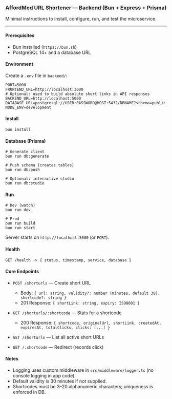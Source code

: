 ### AffordMed URL Shortener — Backend (Bun + Express + Prisma)

Minimal instructions to install, configure, run, and test the microservice.

---

#### Prerequisites
- Bun installed (`https://bun.sh`)
- PostgreSQL 14+ and a database URL

#### Environment
Create a `.env` file in `backend/`:

```
PORT=5000
FRONTEND_URL=http://localhost:3000
# Optional: used to build absolute short links in API responses
BACKEND_URL=http://localhost:5000
DATABASE_URL=postgresql://USER:PASSWORD@HOST:5432/DBNAME?schema=public
NODE_ENV=development
```

#### Install
```
bun install
```

#### Database (Prisma)
```
# Generate client
bun run db:generate

# Push schema (creates tables)
bun run db:push

# Optional: interactive studio
bun run db:studio
```

#### Run
```
# Dev (watch)
bun run dev

# Prod
bun run build
bun run start
```

Server starts on `http://localhost:5000` (or `PORT`).

#### Health
```
GET /health -> { status, timestamp, service, database }
```

#### Core Endpoints
- `POST /shorturls` — Create short URL
  - Body: `{ url: string, validity?: number (minutes, default 30), shortcode?: string }`
  - 201 Response: `{ shortLink: string, expiry: ISO8601 }`

- `GET /shorturls/:shortcode` — Stats for a shortcode
  - 200 Response: `{ shortcode, originalUrl, shortLink, createdAt, expiresAt, totalClicks, clicks: [...] }`

- `GET /shorturls` — List all active short URLs

- `GET /:shortcode` — Redirect (records click)

#### Notes
- Logging uses custom middleware in `src/middleware/logger.ts` (no console logging in app code).
- Default validity is 30 minutes if not supplied.
- Shortcodes must be 3–20 alphanumeric characters; uniqueness is enforced in DB.


